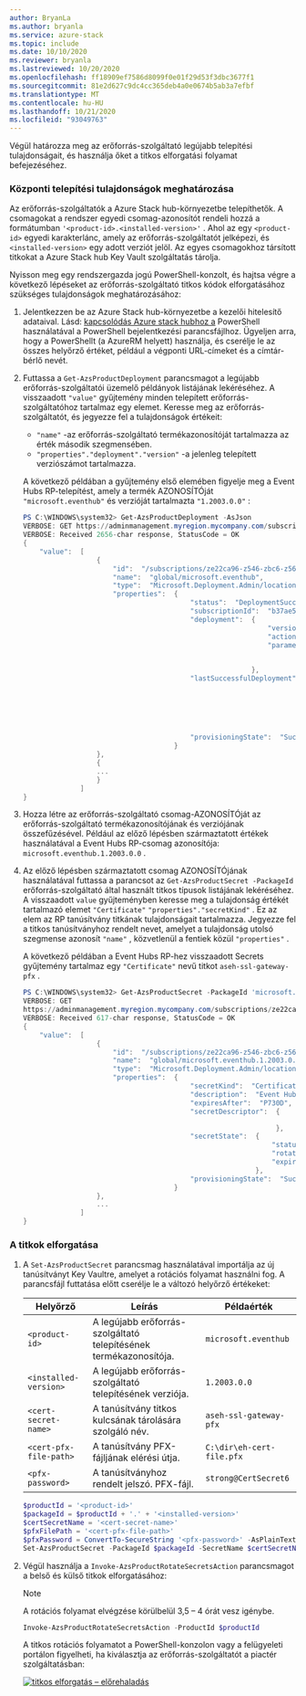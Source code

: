 ```yaml
---
author: BryanLa
ms.author: bryanla
ms.service: azure-stack
ms.topic: include
ms.date: 10/10/2020
ms.reviewer: bryanla
ms.lastreviewed: 10/20/2020
ms.openlocfilehash: ff18909ef7586d8099f0e01f29d53f3dbc3677f1
ms.sourcegitcommit: 81e2d627c9dc4cc365deb4a0e0674b5ab3a7efbf
ms.translationtype: MT
ms.contentlocale: hu-HU
ms.lasthandoff: 10/21/2020
ms.locfileid: "93049763"
---
```

Végül határozza meg az erőforrás-szolgáltató legújabb telepítési tulajdonságait, és használja őket a titkos elforgatási folyamat befejezéséhez.

### <a name="determine-deployment-properties"></a>Központi telepítési tulajdonságok meghatározása

Az erőforrás-szolgáltatók a Azure Stack hub-környezetbe telepíthetők. A csomagokat a rendszer egyedi csomag-azonosítót rendeli hozzá a formátumban `'<product-id>.<installed-version>'` . Ahol az egy `<product-id>` egyedi karakterlánc, amely az erőforrás-szolgáltatót jelképezi, és `<installed-version>` egy adott verziót jelöl. Az egyes csomagokhoz társított titkokat a Azure Stack hub Key Vault szolgáltatás tárolja. 

Nyisson meg egy rendszergazda jogú PowerShell-konzolt, és hajtsa végre a következő lépéseket az erőforrás-szolgáltató titkos kódok elforgatásához szükséges tulajdonságok meghatározásához:

1. Jelentkezzen be az Azure Stack hub-környezetbe a kezelői hitelesítő adataival. Lásd: [kapcsolódás Azure stack hubhoz a](../operator/azure-stack-powershell-configure-admin.md) PowerShell használatával a PowerShell bejelentkezési parancsfájlhoz. Ügyeljen arra, hogy a PowerShellt (a AzureRM helyett) használja, és cserélje le az összes helyőrző értéket, például a végponti URL-címeket és a címtár-bérlő nevét.

2. Futtassa a `Get-AzsProductDeployment` parancsmagot a legújabb erőforrás-szolgáltatói üzemelő példányok listájának lekéréséhez. A visszaadott `"value"` gyűjtemény minden telepített erőforrás-szolgáltatóhoz tartalmaz egy elemet. Keresse meg az erőforrás-szolgáltatót, és jegyezze fel a tulajdonságok értékeit:
   - `"name"` -az erőforrás-szolgáltató termékazonosítóját tartalmazza az érték második szegmensében. 
   - `"properties"."deployment"."version"` -a jelenleg telepített verziószámot tartalmazza. 

   A következő példában a gyűjtemény első elemében figyelje meg a Event Hubs RP-telepítést, amely a termék AZONOSÍTÓját `"microsoft.eventhub"` és verzióját tartalmazta `"1.2003.0.0"` :

   ```powershell
   PS C:\WINDOWS\system32> Get-AzsProductDeployment -AsJson
   VERBOSE: GET https://adminmanagement.myregion.mycompany.com/subscriptions/ze22ca96-z546-zbc6-z566-z35f68799816/providers/Microsoft.Deployment.Admin/locations/global/productDeployments?api-version=2019-01-01 with 0-char payload
   VERBOSE: Received 2656-char response, StatusCode = OK
   {
       "value":  [
                     {
                         "id":  "/subscriptions/ze22ca96-z546-zbc6-z566-z35f68799816/providers/Microsoft.Deployment.Admin/locations/global/productDeployments/microsoft.eventhub",
                         "name":  "global/microsoft.eventhub",
                         "type":  "Microsoft.Deployment.Admin/locations/productDeployments",
                         "properties":  {
                                            "status":  "DeploymentSucceeded",
                                            "subscriptionId":  "b37ae55a-a6c6-4474-ba97-81519412adf5",
                                            "deployment":  {
                                                               "version":  "1.2003.0.0",
                                                               "actionPlanInstanceResourceId":"/subscriptions/ze22ca96-z546-zbc6-z566-z35f68799816/providers/Microsoft.Deployment.Admin/locations/global/actionplans/abcdfcd3-fef0-z1a3-z85d-z6ceb0f31e36",
                                                               "parameters":  {
   
                                                                              }
                                                           },
                                            "lastSuccessfulDeployment":  {
                                                                             "version":  "1.2003.0.0",
                                                                             "actionPlanInstanceResourceId":"/subscriptions/ze22ca96-z546-zbc6-z566-z35f68799816/providers/Microsoft.Deployment.Admin/locations/global/actionplans/abcdfcd3-fef0-z1a3-z85d-z6ceb0f31e36",
                                                                             "parameters":  {
   
                                                                                            }
                                                                         },
                                            "provisioningState":  "Succeeded"
                                        }
                     },
                     {
                     ...
                     }
                 ]
   }
   ```

3. Hozza létre az erőforrás-szolgáltató csomag-AZONOSÍTÓját az erőforrás-szolgáltató termékazonosítójának és verziójának összefűzésével. Például az előző lépésben származtatott értékek használatával a Event Hubs RP-csomag azonosítója: `microsoft.eventhub.1.2003.0.0` . 

4. Az előző lépésben származtatott csomag AZONOSÍTÓjának használatával futtassa a parancsot az `Get-AzsProductSecret -PackageId` erőforrás-szolgáltató által használt titkos típusok listájának lekéréséhez. A visszaadott `value` gyűjteményben keresse meg a tulajdonság értékét tartalmazó elemet `"Certificate"` `"properties"."secretKind"` . Ez az elem az RP tanúsítvány titkának tulajdonságait tartalmazza. Jegyezze fel a titkos tanúsítványhoz rendelt nevet, amelyet a tulajdonság utolsó szegmense azonosít `"name"` , közvetlenül a fentiek közül `"properties"` . 

   A következő példában a Event Hubs RP-hez visszaadott Secrets gyűjtemény tartalmaz egy `"Certificate"` nevű titkot `aseh-ssl-gateway-pfx` . 

   ```powershell
   PS C:\WINDOWS\system32> Get-AzsProductSecret -PackageId 'microsoft.eventhub.1.2003.0.0' -AsJson
   VERBOSE: GET
   https://adminmanagement.myregion.mycompany.com/subscriptions/ze22ca96-z546-zbc6-z566-z35f68799816/providers/Microsoft.Deployment.Admin/locations/global/productPackages/microsoft.eventhub.1.2003.0.0/secrets?api-version=2019-01-01 with 0-char payload
   VERBOSE: Received 617-char response, StatusCode = OK
   {
       "value":  [
                     {
                         "id":  "/subscriptions/ze22ca96-z546-zbc6-z566-z35f68799816/providers/Microsoft.Deployment.Admin/locations/global/productPackages/microsoft.eventhub.1.2003.0.0/secrets/aseh-ssl-gateway-pfx",
                         "name":  "global/microsoft.eventhub.1.2003.0.0/aseh-ssl-gateway-pfx",
                         "type":  "Microsoft.Deployment.Admin/locations/productPackages/secrets",
                         "properties":  {
                                            "secretKind":  "Certificate",
                                            "description":  "Event Hubs gateway SSL certificate.",
                                            "expiresAfter":  "P730D",
                                            "secretDescriptor":  {
   
                                                                 },
                                            "secretState":  {
                                                                "status":  "Deployed",
                                                                "rotationStatus":  "None",
                                                                "expirationDate":  "2022-03-31T00:16:05.3068718Z"
                                                            },
                                            "provisioningState":  "Succeeded"
                                        }
                     },
                     ...
                 ]
   }
   ```

### <a name="rotate-the-secrets"></a>A titkok elforgatása

1. A `Set-AzsProductSecret` parancsmag használatával importálja az új tanúsítványt Key Vaultre, amelyet a rotációs folyamat használni fog. A parancsfájl futtatása előtt cserélje le a változó helyőrző értékeket:

   | Helyőrző | Leírás | Példaérték |
   | ----------- | ----------- | --------------|
   | `<product-id>` | A legújabb erőforrás-szolgáltató telepítésének termékazonosítója. | `microsoft.eventhub` |
   | `<installed-version>` | A legújabb erőforrás-szolgáltató telepítésének verziója. | `1.2003.0.0` |
   | `<cert-secret-name>` | A tanúsítvány titkos kulcsának tárolására szolgáló név. | `aseh-ssl-gateway-pfx` |
   | `<cert-pfx-file-path>` | A tanúsítvány PFX-fájljának elérési útja. | `C:\dir\eh-cert-file.pfx` |
   | `<pfx-password>` | A tanúsítványhoz rendelt jelszó. PFX-fájl. | `strong@CertSecret6` |

   ```powershell
   $productId = '<product-id>'
   $packageId = $productId + '.' + '<installed-version>'
   $certSecretName = '<cert-secret-name>' 
   $pfxFilePath = '<cert-pfx-file-path>'
   $pfxPassword = ConvertTo-SecureString '<pfx-password>' -AsPlainText -Force   
   Set-AzsProductSecret -PackageId $packageId -SecretName $certSecretName -PfxFileName $pfxFilePath -PfxPassword $pfxPassword -Force
   ```

2. Végül használja a `Invoke-AzsProductRotateSecretsAction` parancsmagot a belső és külső titkok elforgatásához:

   > [!NOTE]
   > A rotációs folyamat elvégzése körülbelül 3,5 – 4 órát vesz igénybe.

   ```powershell
   Invoke-AzsProductRotateSecretsAction -ProductId $productId
   ```
   
   A titkos rotációs folyamatot a PowerShell-konzolon vagy a felügyeleti portálon figyelheti, ha kiválasztja az erőforrás-szolgáltatót a piactér szolgáltatásban:

   [![titkos elforgatás – előrehaladás](media/resource-provider-va-rotate-secrets-rotate/secret-rotation-in-progress.png)](media/resource-provider-va-rotate-secrets-rotate/secret-rotation-in-progress.png#lightbox)

